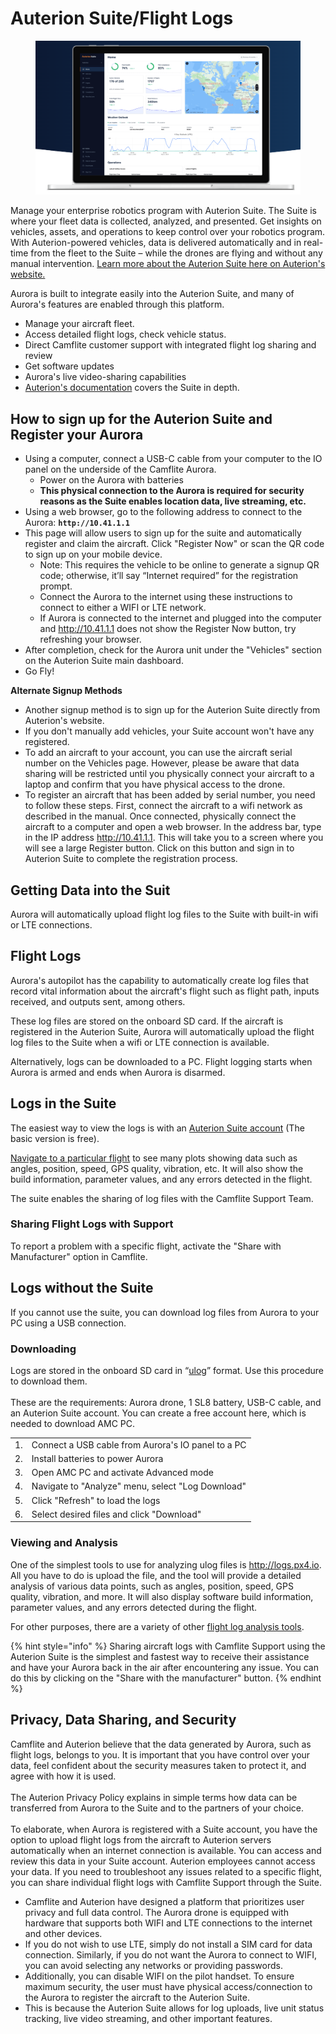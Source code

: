 # Auterion Suite/Flight Logs

<figure><img src="../../../.gitbook/assets/Mouse Highlight Overlay 2022-05-18 10.19.13.png" alt=""><figcaption></figcaption></figure>

Manage your enterprise robotics program with Auterion Suite. The Suite is where your fleet data is collected, analyzed, and presented. Get insights on vehicles, assets, and operations to keep control over your robotics program. With Auterion-powered vehicles, data is delivered automatically and in real-time from the fleet to the Suite – while the drones are flying and without any manual intervention. [Learn more about the Auterion Suite here on Auterion's website.](https://auterion.com/enterprise/suite/)&#x20;



Aurora is built to integrate easily into the Auterion Suite, and many of Aurora's features are enabled through this platform.

* Manage your aircraft fleet.
* Access detailed flight logs, check vehicle status.
* Direct Camflite customer support with integrated flight log sharing and review
* Get software updates
* Aurora's live video-sharing capabilities&#x20;
* [Auterion's documentation](https://docs.auterion.com/suite) covers the Suite in depth.

## How to sign up for the Auterion Suite and Register your Aurora



* Using a computer, connect a USB-C cable from your computer to the IO panel on the underside of the Camflite Aurora.&#x20;
  * Power on the Aurora with batteries
  * **This physical connection to the Aurora is required for security reasons as the Suite enables location data, live streaming, etc.**
* Using a web browser, go to the following address to connect to the Aurora: **`http://10.41.1.1`**
* This page will allow users to sign up for the suite and automatically register and claim the aircraft. Click "Register Now" or scan the QR code to sign up on your mobile device.
  * Note: This requires the vehicle to be online to generate a signup QR code; otherwise, it’ll say “Internet required” for the registration prompt.
  * Connect the Aurora to the internet using these instructions to connect to either a WIFI or LTE network.&#x20;
  * If Aurora is connected to the internet and plugged into the computer and http://10.41.1.1 does not show the Register Now button, try refreshing your browser. &#x20;
* After completion, check for the Aurora unit under the "Vehicles" section on the Auterion Suite main dashboard.
* Go Fly!&#x20;

**Alternate Signup Methods**

* Another signup method is to sign up for the Auterion Suite directly from Auterion's website.&#x20;
* If you don't manually add vehicles, your Suite account won't have any registered.
* To add an aircraft to your account, you can use the aircraft serial number on the Vehicles page. However, please be aware that data sharing will be restricted until you physically connect your aircraft to a laptop and confirm that you have physical access to the drone.
* To register an aircraft that has been added by serial number, you need to follow these steps. First, connect the aircraft to a wifi network as described in the manual. Once connected, physically connect the aircraft to a computer and open a web browser. In the address bar, type in the IP address http://10.41.1.1. This will take you to a screen where you will see a large Register button. Click on this button and sign in to Auterion Suite to complete the registration process.

## Getting Data into the Suit

Aurora will automatically upload flight log files to the Suite with built-in wifi or LTE connections.

## Flight Logs

Aurora's autopilot has the capability to automatically create log files that record vital information about the aircraft's flight such as flight path, inputs received, and outputs sent, among others.&#x20;

These log files are stored on the onboard SD card. If the aircraft is registered in the Auterion Suite, Aurora will automatically upload the flight log files to the Suite when a wifi or LTE connection is available.

&#x20;Alternatively, logs can be downloaded to a PC. Flight logging starts when Aurora is armed and ends when Aurora is disarmed.

## Logs in the Suite

The easiest way to view the logs is with an [Auterion Suite account](https://suite.auterion.com/signup) (The basic version is free).

[Navigate to a particular flight](https://docs.auterion.com/public-documentation/vehicle-operation/auterion-suite-fleet-management/flights) to see many plots showing data such as angles, position, speed, GPS quality, vibration, etc. It will also show the build information, parameter values, and any errors detected in the flight.&#x20;

The suite enables the sharing of log files with the Camflite Support Team.

### Sharing Flight Logs with Support

To report a problem with a specific flight, activate the "Share with Manufacturer" option in Camflite.

## Logs without the Suite

If you cannot use the suite, you can download log files from Aurora to your PC using a USB connection.

### Downloading

Logs are stored in the onboard SD card in “[ulog](https://dev.px4.io/v1.9.0/en/log/ulog\_file\_format.html)” format. Use this procedure to download them.\
\
These are the requirements: Aurora drone, 1 SL8 battery, USB-C cable, and an Auterion Suite account. You can create a free account here, which is needed to download AMC PC.

|    |                                                    |
| -- | -------------------------------------------------- |
| 1. | Connect a USB cable from Aurora's IO panel to a PC |
| 2. | Install batteries to power Aurora                  |
| 3. | Open AMC PC and activate Advanced mode             |
| 4. | Navigate to "Analyze" menu, select "Log Download"  |
| 5. | Click "Refresh" to load the logs                   |
| 6. | Select desired files and click "Download"          |

### Viewing and Analysis

One of the simplest tools to use for analyzing ulog files is http://logs.px4.io. All you have to do is upload the file, and the tool will provide a detailed analysis of various data points, such as angles, position, speed, GPS quality, vibration, and more. It will also display software build information, parameter values, and any errors detected during the flight.

For other purposes, there are a variety of other [flight log analysis tools](https://docs.px4.io/v1.9.0/en/log/flight\_log\_analysis.html#analysis-tools). &#x20;



{% hint style="info" %}
Sharing aircraft logs with Camflite Support using the Auterion Suite is the simplest and fastest way to receive their assistance and have your Aurora back in the air after encountering any issue. You can do this by clicking on the "Share with the manufacturer" button.
{% endhint %}



## Privacy,  Data Sharing, and Security

Camflite and Auterion believe that the data generated by Aurora, such as flight logs, belongs to you. It is important that you have control over your data, feel confident about the security measures taken to protect it, and agree with how it is used.\
\
The Auterion Privacy Policy explains in simple terms how data can be transferred from Aurora to the Suite and to the partners of your choice.\
\
To elaborate, when Aurora is registered with a Suite account, you have the option to upload flight logs from the aircraft to Auterion servers automatically when an internet connection is available. You can access and review this data in your Suite account. Auterion employees cannot access your data. If you need to troubleshoot any issues related to a specific flight, you can share individual flight logs with Camflite Support through the Suite.

* Camflite and Auterion have designed a platform that prioritizes user privacy and full data control. The Aurora drone is equipped with hardware that supports both WIFI and LTE connections to the internet and other devices.&#x20;
* If you do not wish to use LTE, simply do not install a SIM card for data connection. Similarly, if you do not want the Aurora to connect to WIFI, you can avoid selecting any networks or providing passwords.&#x20;
* Additionally, you can disable WIFI on the pilot handset. To ensure maximum security, the user must have physical access/connection to the Aurora to register the aircraft to the Auterion Suite.&#x20;
* This is because the Auterion Suite allows for log uploads, live unit status tracking, live video streaming, and other important features.



